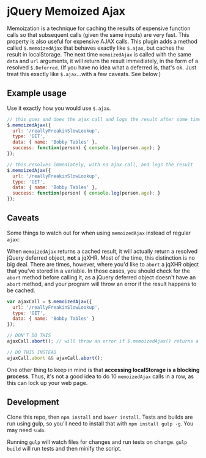 # jQuery Memoized Ajax

Memoization is a technique for caching the results of expensive function calls so that subsequent calls (given the same inputs) are very fast. This property is also useful for expensive AJAX calls. This plugin adds a method called `$.memoizedAjax` that behaves exactly like `$.ajax`, but caches the result in localStorage. The next time `memoizedAjax` is called with the same `data` and `url` arguments, it will return the result immediately, in the form of a resolved `$.Deferred`. (If you have no idea what a deferred is, that's ok. Just treat this exactly like `$.ajax`...with a few caveats. See below.)

## Example usage

Use it exactly how you would use `$.ajax`.

```javascript
// this goes and does the ajax call and logs the result after some time
$.memoizedAjax({
  url: '/reallyFreakinSlowLookup',
  type: 'GET',
  data: { name: 'Bobby Tables' },
  success: function(person) { console.log(person.age); }
});

// this resolves immediately, with no ajax call, and logs the result
$.memoizedAjax({
  url: '/reallyFreakinSlowLookup',
  type: 'GET',
  data: { name: 'Bobby Tables' },
  success: function(person) { console.log(person.age); }
});
```

## Caveats

Some things to watch out for when using `memoizedAjax` instead of regular `ajax`:

When `memoizedAjax` returns a cached result, it will actually return a resolved jQuery deferred object, **not** a jqXHR. Most of the time, this distinction is no big deal. There are times, however, where you'd like to `abort` a jqXHR object that you've stored in a variable. In those cases, you should check for the `abort` method before calling it, as a jQuery deferred object doesn't have an `abort` method, and your program will throw an error if the result happens to be cached.

```javascript
var ajaxCall = $.memoizedAjax({
  url: '/reallyFreakinSlowLookup',
  type: 'GET',
  data: { name: 'Bobby Tables' }
});

// DON'T DO THIS
ajaxCall.abort(); // will throw an error if $.memoizedAjax() returns a cached result

// DO THIS INSTEAD
ajaxCall.abort && ajaxCall.abort();
```

One other thing to keep in mind is that **accessing localStorage is a blocking process**. Thus, it's not a good idea to do 10 `memoizedAjax` calls in a row, as this can lock up your web page.

## Development

Clone this repo, then `npm install` and `bower install`. Tests and builds are run using gulp, so you'll need to install that with `npm install gulp -g`. You may need `sudo`.

Running `gulp` will watch files for changes and run tests on change. `gulp build` will run tests and then minify the script.
